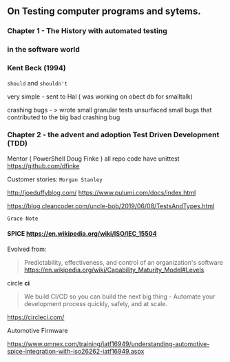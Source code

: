 ## On Testing computer programs and sytems.
### Chapter 1 - The History with automated testing
### in the software world


### Kent Beck (1994)

`should` and `shouldn't`

very simple - sent to Hal ( was working on obect db for smalltalk)

crashing bugs - > 
wrote small granular tests unsurfaced small bugs that contributed to the big bad crashing bug






### Chapter 2 - the advent and adoption Test Driven Development (TDD)



Mentor ( PowerShell Doug Finke )
all repo code have unittest
https://github.com/dfinke

Customer stories:
`Morgan Stanley`

http://joeduffyblog.com/
https://www.pulumi.com/docs/index.html

https://blog.cleancoder.com/uncle-bob/2019/06/08/TestsAndTypes.html

`Grace Note`
#### SPICE https://en.wikipedia.org/wiki/ISO/IEC_15504

Evolved from:

> Predictability, effectiveness, and control of an organization's software 
https://en.wikipedia.org/wiki/Capability_Maturity_Model#Levels



circle __ci__
> We build CI/CD
so you can build
the next big thing - Automate your development process quickly, safely, and at scale.   

https://circleci.com/



Automotive Firmware

https://www.omnex.com/training/iatf16949/understanding-automotive-spice-integration-with-iso26262-iatf16949.aspx
